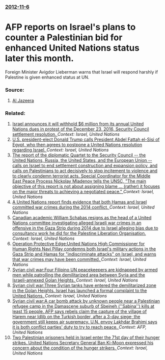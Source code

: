 ### [2012-11-6](/news/2012/11/6/index.md)

# AFP reports on Israel's plans to counter a Palestinian bid for enhanced United Nations status later this month. 

Foreign Minister Avigdor Lieberman warns that Israel will respond harshly if Palestine is given enhanced status at UN.


### Source:

1. [Al Jazeera](http://www.aljazeera.com/news/middleeast/2012/11/2012116172352831476.html)

### Related:

1. [Israel announces it will withhold $6 million from its annual United Nations dues in protest of the December 23, 2016, Security Council settlement resolution. ](/news/2017/01/7/israel-announces-it-will-withhold-6-million-from-its-annual-united-nations-dues-in-protest-of-the-december-23-2016-security-council-settl.md) _Context: Israel, United Nations_
2. [U.S. president-elect Donald Trump calls President Abdel Fattah el-Sisi of Egypt, who then agrees to postpone a United Nations resolution regarding Israel. ](/news/2016/12/22/u-s-president-elect-donald-trump-calls-president-abdel-fattah-el-sisi-of-egypt-who-then-agrees-to-postpone-a-united-nations-resolution-reg.md) _Context: Israel, United Nations_
3. [The  report of the diplomatic Quartet to the Security Council -- the United Nations, Russia, the United States, and the European Union -- calls on Israel to end  settlement construction and expansion policy, and calls on  Palestinians to act decisively to stop incitement to violence and to clearly condemn terrorist acts. Special Coordinator for the Middle East Peace Process Nickolay Mladenov tells the UNSC, "The main objective of this report is not about assigning blame ... (rather) it focuses on the major threats to achieving a negotiated peace." ](/news/2016/07/1/the-report-of-the-diplomatic-quartet-to-the-security-council-a-the-united-nations-russia-the-united-states-and-the-european-union-a.md) _Context: Israel, United Nations_
4. [A United Nations report finds evidence that both Hamas and Israel committed war crimes during the 2014 conflict. ](/news/2015/06/22/a-united-nations-report-finds-evidence-that-both-hamas-and-israel-committed-war-crimes-during-the-2014-conflict.md) _Context: Israel, United Nations_
5. [Canadian academic William Schabas resigns as the head of a United Nations committee investigating alleged Israeli war crimes in an offensive in the Gaza Strip during 2014 due to Israel alleging bias due to consultancy work he did for the Palestine Liberation Organisation. ](/news/2015/02/2/canadian-academic-william-schabas-resigns-as-the-head-of-a-united-nations-committee-investigating-alleged-israeli-war-crimes-in-an-offensive.md) _Context: Israel, United Nations_
6. [Operation Protective Edge:United Nations High Commissioner for Human Rights Navi Pillay condemns both Israel's military actions in the Gaza Strip and Hamas for "indiscriminate attacks" on Israel, and warns that war crimes may have been committed.  ](/news/2014/07/23/operation-protective-edge-punited-nations-high-commissioner-for-human-rights-navi-pillay-condemns-both-israel-s-military-actions-in-the-gaza.md) _Context: Israel, United Nations_
7. [Syrian civil war:Four Filipino UN peacekeepers are kidnapped by armed men while patrolling the demilitarized area between Syria and the Israeli-annexed Golan Heights. ](/news/2013/05/7/syrian-civil-war-pfour-filipino-un-peacekeepers-are-kidnapped-by-armed-men-while-patrolling-the-demilitarized-area-between-syria-and-the-isr.md) _Context: Israel, United Nations_
8. [Syrian civil war:Three Syrian tanks have entered the demilitarized zone in the Golan Heights. Israel has launched a formal complaint to the United Nations. ](/news/2012/11/13/syrian-civil-war-pthree-syrian-tanks-have-entered-the-demilitarized-zone-in-the-golan-heights-israel-has-launched-a-formal-complaint-to-the.md) _Context: Israel, United Nations_
9. [Syrian civil war:A car bomb attack by unknown people near a Palestinian refugee camp in the Damascene suburb of Sbeineh (''Sabina'') kills at least 15 people. AFP says rebels claim the capture of the village of Harem near Idlib on the Turkish border, after a 3-day siege; the government still keeps air supremacy. U.N. envoy Lakhdar Brahimi says it is both conflict parties' duty to try to reach peace. ](/news/2012/09/2/syrian-civil-war-pa-car-bomb-attack-by-unknown-people-near-a-palestinian-refugee-camp-in-the-damascene-suburb-of-sbeineh-sabina-kills.md) _Context: AFP, United Nations_
10. [Two Palestinian prisoners held in Israel enter the 71st day of their hunger strikes. United Nations Secretary General Ban Ki-Moon expressed his concern about the condition of the hunger strikers. ](/news/2012/05/9/two-palestinian-prisoners-held-in-israel-enter-the-71st-day-of-their-hunger-strikes-united-nations-secretary-general-ban-ki-moon-expressed.md) _Context: Israel, United Nations_
